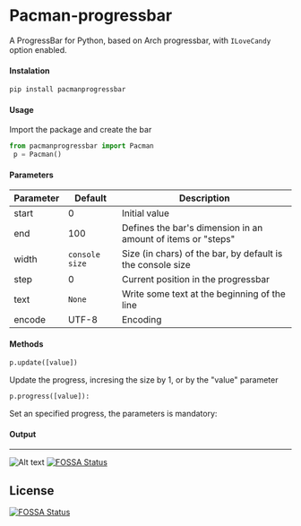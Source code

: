 Pacman-progressbar
==================

A ProgressBar for Python, based on Arch progressbar, with `ILoveCandy` option enabled.

#### Instalation
```bash
pip install pacmanprogressbar
```


#### Usage


Import the package and create the bar
```python
from pacmanprogressbar import Pacman
 p = Pacman()
```

#### Parameters

| Parameter | Default        | Description                                                     |
| ---       | ---            | ---                                                             |
| start     | 0              | Initial value                                                   |
| end       | 100            | Defines the bar's dimension in an amount of items or "steps"    |
| width     | `console size` | Size (in chars) of the bar, by default is the console size      |
| step      | 0              | Current position in the progressbar                             |
| text      | `None`         | Write some text at the beginning of the line                    |
| encode    | UTF-8          | Encoding                                                        |
    

#### Methods

``` python
p.update([value])
```

Update the progress, incresing the size by 1, or by the "value" parameter

```python
p.progress([value]):
```

Set an specified progress, the parameters is mandatory:


#### Output
----------   
![Alt text](http://i.imgur.com/7oh3T6x.gif)
[![FOSSA Status](https://app.fossa.io/api/projects/git%2Bgithub.com%2FxeBuz%2Fpacman-progressbar.svg?type=shield)](https://app.fossa.io/projects/git%2Bgithub.com%2FxeBuz%2Fpacman-progressbar?ref=badge_shield)


## License
[![FOSSA Status](https://app.fossa.io/api/projects/git%2Bgithub.com%2FxeBuz%2Fpacman-progressbar.svg?type=large)](https://app.fossa.io/projects/git%2Bgithub.com%2FxeBuz%2Fpacman-progressbar?ref=badge_large)
